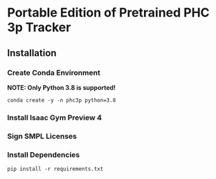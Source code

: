 # Portable Edition of Pretrained PHC 3p Tracker

## Installation

### Create Conda Environment

**NOTE: Only Python 3.8 is supported!**

```
conda create -y -n phc3p python=3.8
```

### Install Isaac Gym Preview 4

### Sign SMPL Licenses

### Install Dependencies

```
pip install -r requirements.txt
```